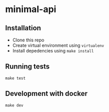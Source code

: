 # minimal-api

## Installation
- Clone this repo
- Create virtual environment using `virtualenv`
- Install depedencies using `make install`


## Running tests
```shell
make test
```

## Development with docker
```shell
make dev
```
